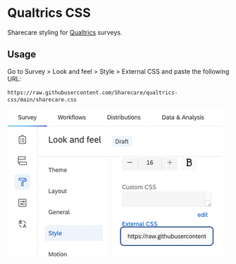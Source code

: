 # Qualtrics CSS

Sharecare styling for [Qualtrics](https://www.qualtrics.com/) surveys.

## Usage

Go to Survey > Look and feel > Style > External CSS and paste the following URL:

```
https://raw.githubusercontent.com/Sharecare/qualtrics-css/main/sharecare.css
```

![Usage](usage.png)
